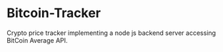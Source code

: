 # Bitcoin-Tracker
Crypto price tracker implementing a node js backend server accessing BitCoin Average API.
